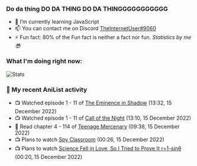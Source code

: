 ### Do da thing DO DA THING DO DA THINGGGGGGGGGGG

<!-- **TheInternetUser0/TheInternetUser0** is a ✨ _special_ ✨ repository because its `README.md` (this file) appears on your GitHub profile. -->


- 🌱 I’m currently learning JavaScript
- 📫 You can contact me on Discord [TheInternetUser#9060](https://discord.com/users/534117072796385300)
- ⚡ Fun fact: 80% of the Fun fact is neither a fact nor fun. _Statistics by me 😎_

### What I'm doing right now:
![Stats](https://discord.c99.nl/widget/theme-3/534117072796385300.png)

### 🌸 My recent AniList activity

<!-- ANILIST_ACTIVITY:start -->

-   📺 Watched episode 1 - 11 of [The Eminence in Shadow](https://anilist.co/anime/130298) (13:32, 15 December 2022)
-   📺 Watched episode 1 - 11 of [Call of the Night](https://anilist.co/anime/141391) (13:10, 15 December 2022)
-   📖 Read chapter 4 - 114 of [Teenage Mercenary](https://anilist.co/manga/126297) (09:38, 15 December 2022)
-   📺 Plans to watch [Spy Classroom](https://anilist.co/anime/146323) (00:26, 15 December 2022)
-   📺 Plans to watch [Science Fell in Love, So I Tried to Prove It r=1-sinθ](https://anilist.co/anime/125124) (00:20, 15 December 2022)

<!-- ANILIST_ACTIVITY:end -->
